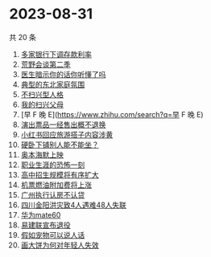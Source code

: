 # 2023-08-31

共 20 条

<!-- BEGIN -->
<!-- 最后更新时间 Thu Aug 31 2023 15:07:08 GMT+0800 (China Standard Time) -->

1. [多家银行下调存款利率](https://www.zhihu.com/search?q=多家银行下调存款利率)
1. [荒野会谈第二季](https://www.zhihu.com/search?q=荒野会谈第二季)
1. [医生暗示你的话你听懂了吗](https://www.zhihu.com/search?q=医生暗示你的话你听懂了吗)
1. [典型的东北家庭氛围](https://www.zhihu.com/search?q=典型的东北家庭氛围)
1. [不扫兴型人格](https://www.zhihu.com/search?q=不扫兴型人格)
1. [我的扫兴父母](https://www.zhihu.com/search?q=我的扫兴父母)
1. [早 F 晚 E](https://www.zhihu.com/search?q=早 F 晚 E)
1. [演出票品一经售出概不退换](https://www.zhihu.com/search?q=演出票品一经售出概不退换)
1. [小红书回应旅游搭子内容涉黄](https://www.zhihu.com/search?q=小红书回应旅游搭子内容涉黄)
1. [硬卧下铺别人能不能坐？](https://www.zhihu.com/search?q=硬卧下铺别人能不能坐？)
1. [奥本海默上映](https://www.zhihu.com/search?q=奥本海默上映)
1. [职业生涯的恐怖一刻](https://www.zhihu.com/search?q=职业生涯的恐怖一刻)
1. [高中招生规模将有序扩大](https://www.zhihu.com/search?q=高中招生规模将有序扩大)
1. [机票燃油附加费将上涨](https://www.zhihu.com/search?q=机票燃油附加费将上涨)
1. [广州执行认房不认贷](https://www.zhihu.com/search?q=广州执行认房不认贷)
1. [四川金阳洪灾致4人遇难48人失联](https://www.zhihu.com/search?q=四川金阳洪灾致4人遇难48人失联)
1. [华为mate60](https://www.zhihu.com/search?q=华为mate60)
1. [易建联宣布退役](https://www.zhihu.com/search?q=易建联宣布退役)
1. [假如宠物可以说人话](https://www.zhihu.com/search?q=假如宠物可以说人话)
1. [画大饼为何对年轻人失效](https://www.zhihu.com/search?q=画大饼为何对年轻人失效)

<!-- END -->
